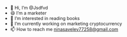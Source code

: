 - 👋 Hi, I’m @Jsdfvd
- 😄 I’m a marketer
- 👀 I’m interested in reading books
- 🌱 I’m currently working on marketing cryptocurrency
- 📫 How to reach me ninasavelev77258@gmail.com

<!---
Jsdfvd/Jsdfvd is a ✨ special ✨ repository because its `README.md` (this file) appears on your GitHub profile.
You can click the Preview link to take a look at your changes.
--->
